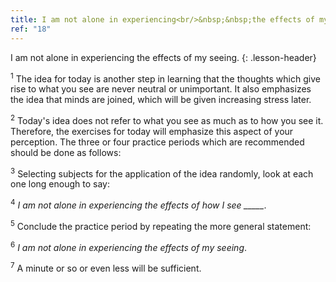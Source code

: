 ```yaml
---
title: I am not alone in experiencing<br/>&nbsp;&nbsp;the effects of my seeing.
ref: "18"
---
```


I am not alone in experiencing the effects of my seeing.
{: .lesson-header}

<sup>1</sup> The idea for today is another step in learning that the thoughts which
give rise to what you see are never neutral or unimportant. It also
emphasizes the idea that minds are joined, which will be given
increasing stress later.

<sup>2</sup> Today's idea does not refer to what you see as much as to how you see
it. Therefore, the exercises for today will emphasize this aspect of
your perception. The three or four practice periods which are
recommended should be done as follows:

<sup>3</sup> Selecting subjects for the application of the idea randomly, look at
each one long enough to say:

<sup>4</sup> *I am not alone in experiencing the effects of how I see \_\_\_\_\_*.

<sup>5</sup> Conclude the practice period by repeating the more general statement:

<sup>6</sup> *I am not alone in experiencing the effects of my seeing*.

<sup>7</sup> A minute or so or even less will be sufficient.

